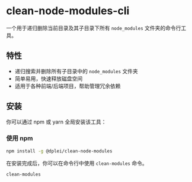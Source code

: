 # clean-node-modules-cli

一个用于递归删除当前目录及其子目录下所有 `node_modules` 文件夹的命令行工具。

## 特性

- 递归搜索并删除所有子目录中的 `node_modules` 文件夹
- 简单易用，快速释放磁盘空间
- 适用于各种前端/后端项目，帮助管理冗余依赖

## 安装

你可以通过 npm 或 yarn 全局安装该工具：

### 使用 npm

```bash
npm install -g @dplei/clean-node-modules
```

在安装完成后，你可以在命令行中使用 `clean-modules` 命令。

```bash
clean-modules
```

